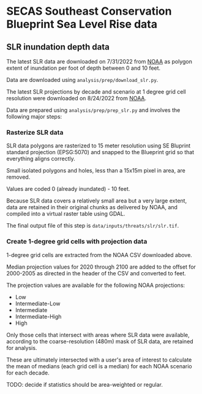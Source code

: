 # SECAS Southeast Conservation Blueprint Sea Level Rise data

## SLR inundation depth data

The latest SLR data are downloaded on 7/31/2022 from
[NOAA](https://coast.noaa.gov/slrdata/) as polygon extent of inundation per foot
of depth between 0 and 10 feet.

Data are downloaded using `analysis/prep/download_slr.py`.

The latest SLR projections by decade and scenario at 1 degree grid cell
resolution were downloaded on 8/24/2022 from
[NOAA](https://oceanservice.noaa.gov/hazards/sealevelrise/sealevelrise-data.html).

Data are prepared using `analysis/prep/prep_slr.py` and involves the following
major steps:

### Rasterize SLR data

SLR data polygons are rasterized to 15 meter resolution using SE Bluprint
standard projection (EPSG:5070) and snapped to the Blueprint grid so that
everything aligns correctly.

Small isolated polygons and holes, less than a 15x15m pixel in area, are removed.

Values are coded 0 (already inundated) - 10 feet.

Because SLR data covers a relatively small area but a very large extent, data
are retained in their original chunks as delivered by NOAA, and compiled into
a virtual raster table using GDAL.

The final output file of this step is `data/inputs/threats/slr/slr.tif`.

### Create 1-degree grid cells with projection data

1-degree grid cells are extracted from the NOAA CSV downloaded above.

Median projection values for 2020 through 2100 are added to the offset for 2000-2005
as directed in the header of the CSV and converted to feet.

The projection values are available for the following NOAA projections:

- Low
- Intermediate-Low
- Intermediate
- Intermediate-High
- High

Only those cells that intersect with areas where SLR data were available,
according to the coarse-resolution (480m) mask of SLR data, are retained for
analysis.

These are ultimately intersected with a user's area of interest to calculate
the mean of medians (each grid cell is a median) for each NOAA scenario for each
decade.

TODO: decide if statistics should be area-weighted or regular.
